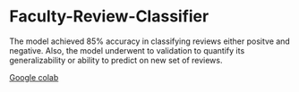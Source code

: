 # Faculty-Review-Classifier

The model achieved 85% accuracy in classifying reviews either positve and negative. Also, the model underwent to validation to quantify its generalizability or ability to predict on new set of reviews.

[Google colab](https://colab.research.google.com/drive/1m3OMu3NOkw6sR_aNEr7vtOgPx0wYya7p#scrollTo=7Vbm6hUuPuxd)
